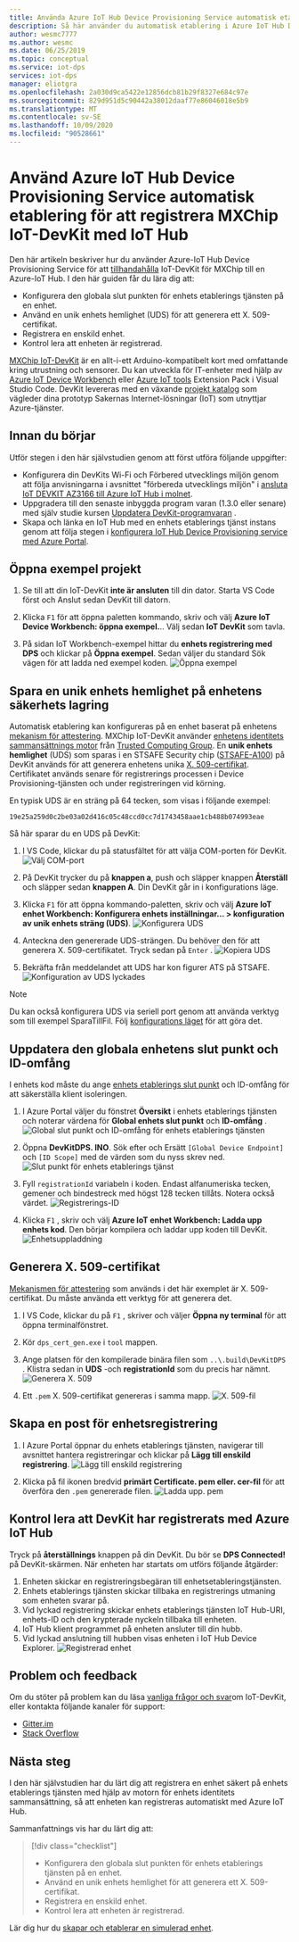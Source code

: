```yaml
---
title: Använda Azure IoT Hub Device Provisioning Service automatisk etablering för att registrera IoT-DevKit för MXChip med IoT Hub | Microsoft Docs
description: Så här använder du automatisk etablering i Azure IoT Hub Device Provisioning Service (DPS) för att registrera MXChip IoT-DevKit med IoT Hub.
author: wesmc7777
ms.author: wesmc
ms.date: 06/25/2019
ms.topic: conceptual
ms.service: iot-dps
services: iot-dps
manager: eliotgra
ms.openlocfilehash: 2a030d9ca5422e12856dcb81b29f8327e684c97e
ms.sourcegitcommit: 829d951d5c90442a38012daaf77e86046018e5b9
ms.translationtype: MT
ms.contentlocale: sv-SE
ms.lasthandoff: 10/09/2020
ms.locfileid: "90528661"
---
```

# <a name="use-azure-iot-hub-device-provisioning-service-auto-provisioning-to-register-the-mxchip-iot-devkit-with-iot-hub"></a>Använd Azure IoT Hub Device Provisioning Service automatisk etablering för att registrera MXChip IoT-DevKit med IoT Hub

Den här artikeln beskriver hur du använder Azure-IoT Hub Device Provisioning Service för att [tillhandahålla](about-iot-dps.md#provisioning-process) IoT-DevKit för MXChip till en Azure-IoT Hub. I den här guiden får du lära dig att:

* Konfigurera den globala slut punkten för enhets etablerings tjänsten på en enhet.
* Använd en unik enhets hemlighet (UDS) för att generera ett X. 509-certifikat.
* Registrera en enskild enhet.
* Kontrol lera att enheten är registrerad.

[MXChip IoT-DevKit](https://aka.ms/iot-devkit) är en allt-i-ett Arduino-kompatibelt kort med omfattande kring utrustning och sensorer. Du kan utveckla för IT-enheter med hjälp av [Azure IoT Device Workbench](https://aka.ms/iot-workbench) eller [Azure IoT tools](https://aka.ms/azure-iot-tools) Extension Pack i Visual Studio Code. DevKit levereras med en växande [projekt katalog](https://microsoft.github.io/azure-iot-developer-kit/docs/projects/) som vägleder dina prototyp Sakernas Internet-lösningar (IoT) som utnyttjar Azure-tjänster.

## <a name="before-you-begin"></a>Innan du börjar

Utför stegen i den här självstudien genom att först utföra följande uppgifter:

* Konfigurera din DevKits Wi-Fi och Förbered utvecklings miljön genom att följa anvisningarna i avsnittet "förbereda utvecklings miljön" i [ansluta IoT DEVKIT AZ3166 till Azure IoT Hub i molnet](/azure/iot-hub/iot-hub-arduino-iot-devkit-az3166-get-started#prepare-the-development-environment).
* Uppgradera till den senaste inbyggda program varan (1.3.0 eller senare) med själv studie kursen [Uppdatera DevKit-programvaran](https://microsoft.github.io/azure-iot-developer-kit/docs/firmware-upgrading/) .
* Skapa och länka en IoT Hub med en enhets etablerings tjänst instans genom att följa stegen i [konfigurera IoT Hub Device Provisioning service med Azure Portal](/azure/iot-dps/quick-setup-auto-provision).

## <a name="open-sample-project"></a>Öppna exempel projekt

1. Se till att din IoT-DevKit **inte är ansluten** till din dator. Starta VS Code först och Anslut sedan DevKit till datorn.

1. Klicka `F1` för att öppna paletten kommando, skriv och välj **Azure IoT Device Workbench: öppna exempel.**.. Välj sedan **IoT DevKit** som tavla.

1. På sidan IoT Workbench-exempel hittar du **enhets registrering med DPS** och klickar på **Öppna exempel**. Sedan väljer du standard Sök vägen för att ladda ned exempel koden.
    ![Öppna exempel](media/how-to-connect-mxchip-iot-devkit/open-sample.png)

## <a name="save-a-unique-device-secret-on-device-security-storage"></a>Spara en unik enhets hemlighet på enhetens säkerhets lagring

Automatisk etablering kan konfigureras på en enhet baserat på enhetens [mekanism för attestering](concepts-service.md#attestation-mechanism). MXChip IoT-DevKit använder [enhetens identitets sammansättnings motor](https://trustedcomputinggroup.org/wp-content/uploads/Foundational-Trust-for-IOT-and-Resource-Constrained-Devices.pdf) från [Trusted Computing Group](https://trustedcomputinggroup.org). En **unik enhets hemlighet** (UDS) som sparas i en STSAFE Security chip ([STSAFE-A100](https://microsoft.github.io/azure-iot-developer-kit/docs/understand-security-chip/)) på DevKit används för att generera enhetens unika [X. 509-certifikat](concepts-x509-attestation.md). Certifikatet används senare för registrerings processen i Device Provisioning-tjänsten och under registreringen vid körning.

En typisk UDS är en sträng på 64 tecken, som visas i följande exempel:

```
19e25a259d0c2be03a02d416c05c48ccd0cc7d1743458aae1cb488b074993eae
```

Så här sparar du en UDS på DevKit:

1. I VS Code, klickar du på statusfältet för att välja COM-porten för DevKit.
  ![Välj COM-port](media/how-to-connect-mxchip-iot-devkit/select-com.png)

1. På DevKit trycker du på **knappen a**, push och släpper knappen **Återställ** och släpper sedan **knappen A**. Din DevKit går in i konfigurations läge.

1. Klicka `F1` för att öppna kommando-paletten, skriv och välj **Azure IoT enhet Workbench: Konfigurera enhets inställningar... > konfiguration av unik enhets sträng (UDS)**.
  ![Konfigurera UDS](media/how-to-connect-mxchip-iot-devkit/config-uds.png)

1. Anteckna den genererade UDS-strängen. Du behöver den för att generera X. 509-certifikatet. Tryck sedan på `Enter` .
  ![Kopiera UDS](media/how-to-connect-mxchip-iot-devkit/copy-uds.png)

1. Bekräfta från meddelandet att UDS har kon figurer ATS på STSAFE.
  ![Konfiguration av UDS lyckades](media/how-to-connect-mxchip-iot-devkit/config-uds-success.png)

> [!NOTE]
> Du kan också konfigurera UDS via seriell port genom att använda verktyg som till exempel SparaTillFil. Följ [konfigurations läget](https://microsoft.github.io/azure-iot-developer-kit/docs/use-configuration-mode/) för att göra det.

## <a name="update-the-global-device-endpoint-and-id-scope"></a>Uppdatera den globala enhetens slut punkt och ID-omfång

I enhets kod måste du ange [enhets etablerings slut punkt](/azure/iot-dps/concepts-service#device-provisioning-endpoint) och ID-omfång för att säkerställa klient isoleringen.

1. I Azure Portal väljer du fönstret **Översikt** i enhets etablerings tjänsten och noterar värdena för **Global enhets slut punkt** och **ID-omfång** .
  ![Global slut punkt och ID-omfång för enhets etablerings tjänsten](media/how-to-connect-mxchip-iot-devkit/dps-global-endpoint.png)

1. Öppna **DevKitDPS. INO**. Sök efter och Ersätt `[Global Device Endpoint]` och `[ID Scope]` med de värden som du nyss skrev ned.
  ![Slut punkt för enhets etablerings tjänst](media/how-to-connect-mxchip-iot-devkit/endpoint.png)

1. Fyll `registrationId` variabeln i koden. Endast alfanumeriska tecken, gemener och bindestreck med högst 128 tecken tillåts. Notera också värdet.
  ![Registrerings-ID](media/how-to-connect-mxchip-iot-devkit/registration-id.png)

1. Klicka `F1` , skriv och välj **Azure IoT enhet Workbench: Ladda upp enhets kod**. Den börjar kompilera och laddar upp koden till DevKit.
  ![Enhetsuppladdning](media/how-to-connect-mxchip-iot-devkit/device-upload.png)

## <a name="generate-x509-certificate"></a>Generera X. 509-certifikat

[Mekanismen för attestering](/azure/iot-dps/concepts-device#attestation-mechanism) som används i det här exemplet är X. 509-certifikat. Du måste använda ett verktyg för att generera det.

1. I VS Code, klickar du på `F1` , skriver och väljer **Öppna ny terminal** för att öppna terminalfönstret.

1. Kör `dps_cert_gen.exe` i `tool` mappen.

1. Ange platsen för den kompilerade binära filen som `..\.build\DevKitDPS` . Klistra sedan in **UDS** -och **registrationId** som du precis har nämnt. 
  ![Generera X. 509](media/how-to-connect-mxchip-iot-devkit/gen-x509.png)

1. Ett `.pem` X. 509-certifikat genereras i samma mapp.
  ![X. 509-fil](media/how-to-connect-mxchip-iot-devkit/pem-file.png)

## <a name="create-a-device-enrollment-entry"></a>Skapa en post för enhetsregistrering

1. I Azure Portal öppnar du enhets etablerings tjänsten, navigerar till avsnittet hantera registreringar och klickar på **Lägg till enskild registrering**.
  ![Lägg till enskild registrering](media/how-to-connect-mxchip-iot-devkit/add-enrollment.png)

1. Klicka på fil ikonen bredvid **primärt Certificate. pem eller. cer-fil** för att överföra den `.pem` genererade filen.
  ![Ladda upp. pem](media/how-to-connect-mxchip-iot-devkit/upload-pem.png)

## <a name="verify-the-devkit-is-registered-with-azure-iot-hub"></a>Kontrol lera att DevKit har registrerats med Azure IoT Hub

Tryck på **återställnings** knappen på din DevKit. Du bör se **DPS Connected!** på DevKit-skärmen. När enheten har startats om utförs följande åtgärder:

1. Enheten skickar en registreringsbegäran till enhetsetableringstjänsten.
1. Enhets etablerings tjänsten skickar tillbaka en registrerings utmaning som enheten svarar på.
1. Vid lyckad registrering skickar enhets etablerings tjänsten IoT Hub-URI, enhets-ID och den krypterade nyckeln tillbaka till enheten.
1. IoT Hub klient programmet på enheten ansluter till din hubb.
1. Vid lyckad anslutning till hubben visas enheten i IoT Hub Device Explorer.
  ![Registrerad enhet](./media/how-to-connect-mxchip-iot-devkit/device-registered.png)

## <a name="problems-and-feedback"></a>Problem och feedback

Om du stöter på problem kan du läsa [vanliga frågor och svar](https://microsoft.github.io/azure-iot-developer-kit/docs/faq/)om IoT-DevKit, eller kontakta följande kanaler för support:

* [Gitter.im](https://gitter.im/Microsoft/azure-iot-developer-kit)
* [Stack Overflow](https://stackoverflow.com/questions/tagged/iot-devkit)

## <a name="next-steps"></a>Nästa steg

I den här självstudien har du lärt dig att registrera en enhet säkert på enhets etablerings tjänsten med hjälp av motorn för enhets identitets sammansättning, så att enheten kan registreras automatiskt med Azure IoT Hub. 

Sammanfattnings vis har du lärt dig att:

> [!div class="checklist"]
> * Konfigurera den globala slut punkten för enhets etablerings tjänsten på en enhet.
> * Använd en unik enhets hemlighet för att generera ett X. 509-certifikat.
> * Registrera en enskild enhet.
> * Kontrol lera att enheten är registrerad.

Lär dig hur du [skapar och etablerar en simulerad enhet](./quick-create-simulated-device.md).

